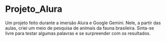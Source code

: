 # Projeto_Alura
Um projeto feito durante a imersão Alura e Google Gemini. Nele, a partir das aulas, criei um meio de pesquisa de animais da fauna brasileira. Sinta-se livre para testar algumas palavras e se surpreender com os resultados.
